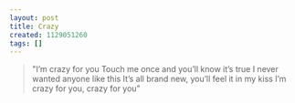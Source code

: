```yaml
---
layout: post
title: Crazy
created: 1129051260
tags: []
---
```

> 
> "I’m crazy for you
> Touch me once and you’ll know it’s true
> I never wanted anyone like this
> It’s all brand new, you’ll feel it in my kiss
> I’m crazy for you, crazy for you"
> 
